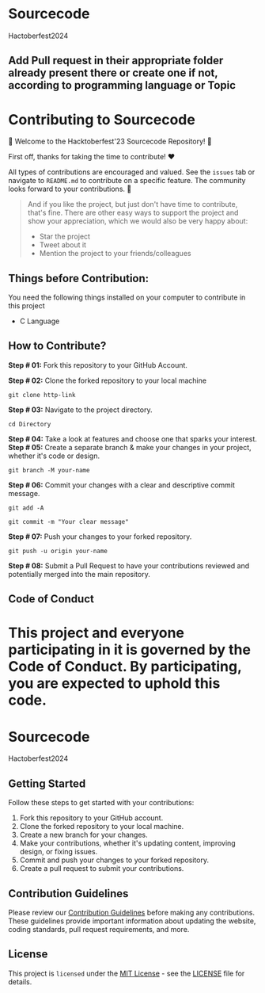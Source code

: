 # Sourcecode
Hactoberfest2024 

## Add Pull request in their appropriate folder already present there or create one if not, according to programming language or Topic 

# Contributing to Sourcecode
🎉 Welcome to the Hacktoberfest'23 Sourcecode Repository! 🎉

First off, thanks for taking the time to contribute! ❤️

All types of contributions are encouraged and valued. See the `issues` tab or navigate to `README.md` to contribute on a specific feature. The community looks forward to your contributions. 🎉

> And if you like the project, but just don't have time to contribute, that's fine. There are other easy ways to support the project and show your appreciation, which we would also be very happy about:
> - Star the project
> - Tweet about it
> - Mention the project to your friends/colleagues


## Things before Contribution:
You need the following things installed on your computer to contribute in this project
- C Language
  
## How to Contribute?
**Step # 01:**
Fork this repository to your GitHub Account.

**Step # 02:**
Clone the forked repository to your local machine
```
git clone http-link
```

**Step # 03:**
Navigate to the project directory.
```
cd Directory
```
**Step # 04:**
Take a look at features and choose one that sparks your interest.
**Step # 05:**
Create a separate branch & make your changes in your project, whether it's code or design.
```
git branch -M your-name
```
**Step # 06:**
Commit your changes with a clear and descriptive commit message.
```
git add -A
```
```
git commit -m "Your clear message"
```

**Step # 07:**
Push your changes to your forked repository.
```
git push -u origin your-name
```

**Step # 08:**
Submit a Pull Request to have your contributions reviewed and potentially merged into the main repository.


## Code of Conduct
This project and everyone participating in it is governed by the Code of Conduct.
By participating, you are expected to uphold this code.
=======
# Sourcecode
Hactoberfest2024

## Getting Started

Follow these steps to get started with your contributions:

1. Fork this repository to your GitHub account.
2. Clone the forked repository to your local machine.
3. Create a new branch for your changes.
4. Make your contributions, whether it's updating content, improving design, or fixing issues.
5. Commit and push your changes to your forked repository.
6. Create a pull request to submit your contributions.

## Contribution Guidelines

Please review our [Contribution Guidelines](CONTRIBUTING.md) before making any contributions. These guidelines provide important information about updating the website, coding standards, pull request requirements, and more.

## License

This project is `licensed` under the [MIT License](LICENSE) - see the [LICENSE](LICENSE) file for details.
